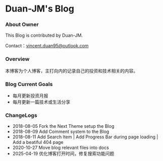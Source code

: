 # Duan-JM's Blog
### About Owner

This Blog is contributed by Duan-JM.

Contact：vincent.duan95@outlook.com

### Overview
本博客为个人博客，主打向内的记录自己的投资和技术相关的内容。


### Blog Current Goals
- 每月更新投资月报
- 每月更新一篇技术或生活分享


### ChangeLogs
- 2018-08-05  Fork the Next Theme setup the Blog
- 2018-08-09  Add Comment system to the Blog
- 2018-08-11  Add Search Item | Add Progress Bar during page loading | Add a beatiful 404 page
- 2020-10-27  Move blog relevant files into docs
- 2025-04-19  优化博客打开时间，修复搜索功能问题
